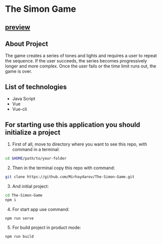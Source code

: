 # The Simon Game
## [preview](https://mirhaydarov.github.io/simon-says/)

## About Project
The game creates a series of tones and lights and requires a user to repeat the sequence. If the user succeeds, the series becomes progressively longer and more complex. Once the user fails or the time limit runs out, the game is over.

## List of technologies
- Java Script
- Vue
- Vue-cli

## For starting use this application you should initialize a project

1. First of all, move to directory where you want to see this repo, with command in a terminal:

```zsh
cd $HOME/path/to/your-folder
```

2. Then in the terminal copy this repo with command:
```zsh
git clone https://github.com/Mirhaydarov/The-Simon-Game.git
```

3. And initial project:
```zsh
cd The-Simon-Game
npm i
```

4. For start app use command:
```zsh
npm run serve
```

5. For build project in product mode:
```zsh
npm run build
```
